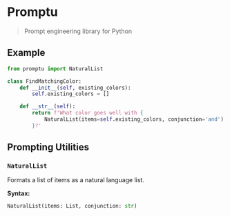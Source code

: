 # Promptu

> Prompt engineering library for Python

## Example

```py
from promptu import NaturalList

class FindMatchingColor:
    def __init__(self, existing_colors):
        self.existing_colors = []

    def __str__(self):
        return f'What color goes well with {
            NaturalList(items=self.existing_colors, conjunction='and')
        }?'
```

## Prompting Utilities

### `NaturalList`

Formats a list of items as a natural language list.

**Syntax:**

```py
NaturalList(items: List, conjunction: str)
```
